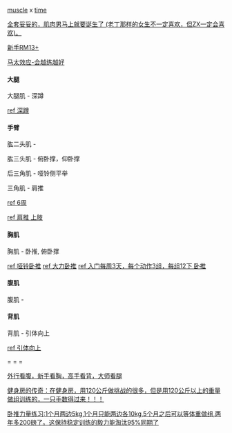 
[muscle](https://item.jd.com/1004115039.html#朗威肌肉训练专家) x [time](https://item.jd.com/2266451.html#哑铃健身计划参考)

[全套妥妥的，肌肉男马上就要诞生了 (老丁那样的女生不一定喜欢，但ZX一定会喜欢)](https://item.jd.com/1004115039.html)[。](https://web.archive.org/web/20090925020207/http://lydon.ycool.com:80/post.831429.html)

[新手RM13+](http://www.jianshen8.com/news/zhishi/12245.html)

[马太效应-会越练越好](http://www.wangxiaofeng.me/?p=3900)

#### 大腿

大腿肌 - 深蹲

  [ref 深蹲](https://www.youtube.com/watch?v=lgUtnbLSb6k)

#### 手臂

肱二头肌 - 

肱三头肌 - 俯卧撑，仰卧撑

后三角肌 - 哑铃侧平举

三角肌 - 肩推

  [ref 6周](http://zh.wikihow.com/锻炼出结实的手臂)

  [ref 肩推 上肢](https://www.youtube.com/watch?v=lgUtnbLSb6k)
  
#### 胸肌

胸肌 - 卧推, 俯卧撑

  [ref 哑铃卧推](https://www.youtube.com/watch?v=J0fCqphI9_8) [ref 大力卧推](https://www.youtube.com/watch?v=Zu5obgmLloc)
  [ref 入门每周3天，每个动作3组，每组12下 卧推](https://www.youtube.com/watch?v=lgUtnbLSb6k)

#### 腹肌

腹肌 - 

#### 背肌

背肌 - 引体向上

  [ref 引体向上](https://www.youtube.com/watch?v=lgUtnbLSb6k)

= = =

[外行看腹，新手看胸，高手看背，大师看腿](https://github.com/7900ms/notinternet_deserted/tree/master/supplementary)

[健身房的传奇：在健身房，用120公斤做挑战的很多，但是用120公斤以上的重量做组训练的，一只手数得过来！！！](https://www.zhihu.com/question/21084197)

[卧推力量练习:1个月两边5kg,1个月只能两边各10kg,5个月之后可以等体重做组,两年多200磅了。这保持稳定训练的毅力能淘汰95%同期了](https://www.zhihu.com/question/21084197/answer/35592569)


